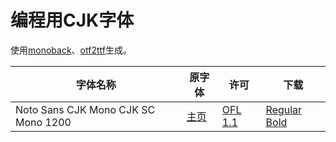# 编程用CJK字体

使用[monoback](https://github.com/Asvel/monoback)、[otf2ttf](https://github.com/awesometoolbox/otf2ttf)生成。

| 字体名称                            | 原字体                                        | 许可 |  下载    |
| ----------------------------------- | --------------------------------------------- | ---- | -------- |
| Noto Sans CJK Mono CJK SC Mono 1200 | [主页](https://github.com/notofonts/noto-cjk) | [OFL 1.1](https://github.com/notofonts/noto-cjk/blob/main/Sans/LICENSE) | [Regular](https://github.com/IsaacLiu2009/Programing-Cjk-Fonts/raw/refs/heads/main/output/NotoSansMonoCJKsc-Regular-Mono1200.ttf)  [Bold](https://github.com/IsaacLiu2009/Programing-Cjk-Fonts/raw/refs/heads/main/output/NotoSansMonoCJKsc-Bold-Mono1200.ttf) |
